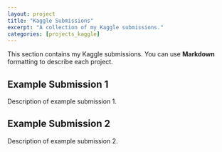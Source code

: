 ```yaml
---
layout: project
title: "Kaggle Submissions"
excerpt: "A collection of my Kaggle submissions."
categories: [projects_kaggle]
---
```


This section contains my Kaggle submissions. You can use **Markdown** formatting to describe each project.

## Example Submission 1

Description of example submission 1.

## Example Submission 2

Description of example submission 2.